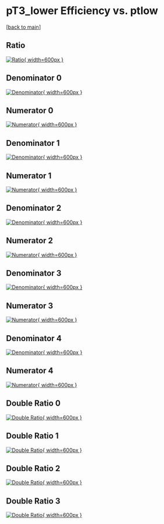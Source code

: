 # pT3_lower Efficiency vs. ptlow

[[back to main](./)]



## Ratio

[![Ratio](../mtv/var/pT3_lower_xtr_321_1_eff_ptlow.png){ width=600px }](../mtv/var/pT3_lower_xtr_321_1_eff_ptlow.pdf)

## Denominator 0

[![Denominator](../mtv/den/pT3_lower_xtr_321_1_eff_ptlow_den0.png){ width=600px }](../mtv/den/pT3_lower_xtr_321_1_eff_ptlow_den0.pdf)

## Numerator 0

[![Numerator](../mtv/num/pT3_lower_xtr_321_1_eff_ptlow_num0.png){ width=600px }](../mtv/num/pT3_lower_xtr_321_1_eff_ptlow_num0.pdf)

## Denominator 1

[![Denominator](../mtv/den/pT3_lower_xtr_321_1_eff_ptlow_den1.png){ width=600px }](../mtv/den/pT3_lower_xtr_321_1_eff_ptlow_den1.pdf)

## Numerator 1

[![Numerator](../mtv/num/pT3_lower_xtr_321_1_eff_ptlow_num1.png){ width=600px }](../mtv/num/pT3_lower_xtr_321_1_eff_ptlow_num1.pdf)

## Denominator 2

[![Denominator](../mtv/den/pT3_lower_xtr_321_1_eff_ptlow_den2.png){ width=600px }](../mtv/den/pT3_lower_xtr_321_1_eff_ptlow_den2.pdf)

## Numerator 2

[![Numerator](../mtv/num/pT3_lower_xtr_321_1_eff_ptlow_num2.png){ width=600px }](../mtv/num/pT3_lower_xtr_321_1_eff_ptlow_num2.pdf)

## Denominator 3

[![Denominator](../mtv/den/pT3_lower_xtr_321_1_eff_ptlow_den3.png){ width=600px }](../mtv/den/pT3_lower_xtr_321_1_eff_ptlow_den3.pdf)

## Numerator 3

[![Numerator](../mtv/num/pT3_lower_xtr_321_1_eff_ptlow_num3.png){ width=600px }](../mtv/num/pT3_lower_xtr_321_1_eff_ptlow_num3.pdf)

## Denominator 4

[![Denominator](../mtv/den/pT3_lower_xtr_321_1_eff_ptlow_den4.png){ width=600px }](../mtv/den/pT3_lower_xtr_321_1_eff_ptlow_den4.pdf)

## Numerator 4

[![Numerator](../mtv/num/pT3_lower_xtr_321_1_eff_ptlow_num4.png){ width=600px }](../mtv/num/pT3_lower_xtr_321_1_eff_ptlow_num4.pdf)

## Double Ratio 0

[![Double Ratio](../mtv/ratio/pT3_lower_xtr_321_1_eff_ptlow_ratio0.png){ width=600px }](../mtv/ratio/pT3_lower_xtr_321_1_eff_ptlow_ratio0.pdf)

## Double Ratio 1

[![Double Ratio](../mtv/ratio/pT3_lower_xtr_321_1_eff_ptlow_ratio1.png){ width=600px }](../mtv/ratio/pT3_lower_xtr_321_1_eff_ptlow_ratio1.pdf)

## Double Ratio 2

[![Double Ratio](../mtv/ratio/pT3_lower_xtr_321_1_eff_ptlow_ratio2.png){ width=600px }](../mtv/ratio/pT3_lower_xtr_321_1_eff_ptlow_ratio2.pdf)

## Double Ratio 3

[![Double Ratio](../mtv/ratio/pT3_lower_xtr_321_1_eff_ptlow_ratio3.png){ width=600px }](../mtv/ratio/pT3_lower_xtr_321_1_eff_ptlow_ratio3.pdf)


